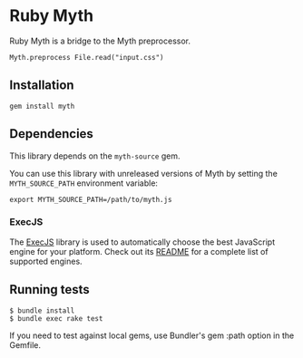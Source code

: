 Ruby Myth
=================

Ruby Myth is a bridge to the Myth preprocessor.

    Myth.preprocess File.read("input.css")


Installation
------------

    gem install myth


Dependencies
------------

This library depends on the `myth-source` gem.

You can use this library with unreleased versions of
Myth by setting the `MYTH_SOURCE_PATH` environment
variable:

    export MYTH_SOURCE_PATH=/path/to/myth.js

### ExecJS

The [ExecJS](https://github.com/sstephenson/execjs) library is used to automatically choose the best JavaScript engine for your platform. Check out its [README](https://github.com/sstephenson/execjs/blob/master/README.md) for a complete list of supported engines.

## Running tests

    $ bundle install
    $ bundle exec rake test

If you need to test against local gems, use Bundler's gem :path option in the Gemfile.